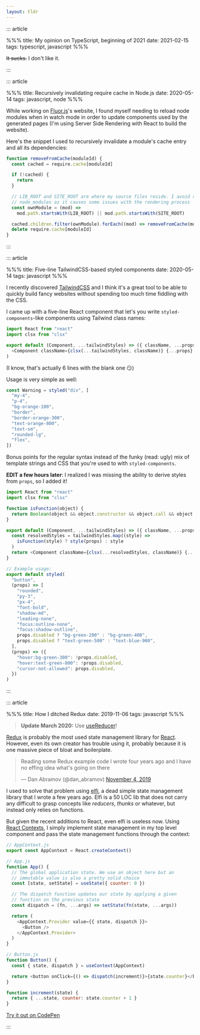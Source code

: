 ```yaml
---
layout: tldr
---
```


::: article

%%%
title: My opinion on TypeScript, beginning of 2021
date: 2021-02-15
tags: typescript, javascript
%%%

~~It sucks.~~ I don't like it.

:::

::: article

%%%
title: Recursively invalidating require cache in Node.js
date: 2020-05-14
tags: javascript, node
%%%

While working on [Fluor.js][fluor]'s website, I found myself needing to reload
node modules when in watch mode in order to update components used by the
generated pages (I'm using Server Side Rendering with React to build the
website).

Here's the snippet I used to recursively invalidate a module's cache entry and
all its dependencies:

```js
function removeFromCache(moduleId) {
  const cached = require.cache[moduleId]

  if (!cached) {
    return
  }

  // LIB_ROOT and SITE_ROOT are where my source files reside. I avoid reloading
  // node_modules as it causes some issues with the rendering process
  const ownModule = (mod) =>
    mod.path.startsWith(LIB_ROOT) || mod.path.startsWith(SITE_ROOT)

  cached.children.filter(ownModule).forEach((mod) => removeFromCache(mod.id))
  delete require.cache[moduleId]
}
```

:::

::: article

%%%
title: Five-line TailwindCSS-based styled components
date: 2020-05-14
tags: javascript
%%%

I recently discovered [TailwindCSS][tailwind] and I think it's a great tool to
be able to quickly build fancy websites without spending too much time fiddling
with the CSS.

I came up with a five-line React component that let's you write
`styled-components`-like components using Tailwind class names:

```js
import React from "react"
import clsx from "clsx"

export default (Component, ...tailwindStyles) => ({ className, ...props }) => (
  <Component className={clsx(...tailwindStyles, className)} {...props} />
)
```

(I know, that's actually 6 lines with the blank one 😏)

Usage is very simple as well:

```js
const Warning = styled("div", [
  "my-4",
  "p-4",
  "bg-orange-100",
  "border",
  "border-orange-300",
  "text-orange-800",
  "text-sm",
  "rounded-lg",
  "flex",
])
```

Bonus points for the regular syntax instead of the funky (read: ugly) mix of
template strings and CSS that you're used to with `styled-components`.

**EDIT a few hours later**: I realized I was missing the ability to derive
styles from `props`, so I added it!

```js
import React from "react"
import clsx from "clsx"

function isFunction(object) {
  return Boolean(object && object.constructor && object.call && object.apply)
}

export default (Component, ...tailwindStyles) => ({ className, ...props }) => {
  const resolvedStyles = tailwindStyles.map((style) =>
    isFunction(style) ? style(props) : style
  )
  return <Component className={clsx(...resolvedStyles, className)} {...props} />
}

// Example usage:
export default styled(
  "button",
  (props) => [
    "rounded",
    "py-3",
    "px-4",
    "font-bold",
    "shadow-md",
    "leading-none",
    "focus:outline-none",
    "focus:shadow-outline",
    props.disabled ? "bg-green-200" : "bg-green-400",
    props.disabled ? "text-green-500" : "text-blue-900",
  ],
  (props) => ({
    "hover:bg-green-300": !props.disabled,
    "hover:text-green-800": !props.disabled,
    "cursor-not-allowed": props.disabled,
  })
)
```

:::

::: article

%%%
title: How I ditched Redux
date: 2019-11-06
tags: javascript
%%%

<blockquote class="update">
<strong>Update March 2020:</strong> Use <a href="https://reactjs.org/docs/hooks-reference.html#usereducer">useReducer</a>!
</blockquote>

[Redux][redux] is probably the most used state management library for
[React][react]. However, even its own creator has trouble using it, probably
because it is one massive piece of bloat and boilerplate.

<blockquote class="twitter-tweet"><p lang="en" dir="ltr">Reading some Redux example code I wrote four years ago and I have no effing idea what&#39;s going on there</p>&mdash; Dan Abramov (@dan_abramov) <a href="https://twitter.com/dan_abramov/status/1191487232038883332?ref_src=twsrc%5Etfw">November 4, 2019</a></blockquote> <script async src="https://platform.twitter.com/widgets.js" charset="utf-8"></script>

I used to solve that problem using [elfi][elfi], a dead simple state management
library that I wrote a few years ago. Elfi is a 50 LOC lib that does not carry
any difficult to grasp concepts like _reducers_, _thunks_ or whatever, but
instead only relies on functions.

But given the recent additions to React, even elfi is useless now. Using [React
Contexts][react:contexts], I simply implement state management in my top level
component and pass the state management functions through the context:

```javascript
// AppContext.js
export const AppContext = React.createContext()

// App.js
function App() {
  // The global application state. We use an object here but an
  // immutable value is also a pretty solid choice
  const [state, setState] = useState({ counter: 0 })

  // The dispatch function updates our state by applying a given
  // function on the previous state
  const dispatch = (fn, ...args) => setState(fn(state, ...args))

  return (
    <AppContext.Provider value={{ state, dispatch }}>
      <Button />
    </AppContext.Provider>
  )
}

// Button.js
function Button() {
  const { state, dispatch } = useContext(AppContext)

  return <button onClick={() => dispatch(increment)}>{state.counter}</button>
}

function increment(state) {
  return { ...state, counter: state.counter + 1 }
}
```

[Try it out on CodePen](https://codepen.io/madx/pen/LYYmzqK)

:::

[elfi]: https://github.com/madx/elfi
[fluor]: https://fluorjs.github.io
[react:contexts]: https://reactjs.org/docs/context.html
[react]: https://reactjs.org/
[redux]: https://redux.js.org/
[tailwind]: https://tailwindcss.com/
